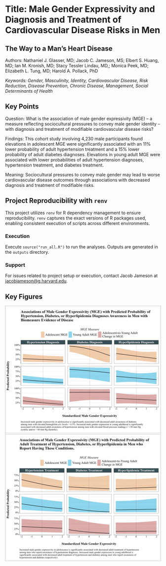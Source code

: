 # Title: Male Gender Expressivity and Diagnosis and Treatment of Cardiovascular Disease Risks in Men
## The Way to a Man’s Heart Disease

Authors: Nathaniel J. Glasser, MD; Jacob C. Jameson, MS; Elbert S. Huang, MD; Ian M. Kronish, MD; Stacy Tessler Lindau, MD,; Monica Peek, MD; Elizabeth L. Tung, MD; Harold A. Pollack, PhD

*Keywords: Gender, Masculinity, Identity, Cardiovascular Disease, Risk Reduction, Disease Prevention, Chronic Disease, Management, Social Determinants of Health*

## Key Points

Question:  What is the association of male gender expressivity (MGE) – a measure reflecting sociocultural pressures to convey male gender identity – with diagnosis and treatment of modifiable cardiovascular disease risks?

Findings: This cohort study involving 4,230 male participants found elevations in adolescent MGE were significantly associated with an 11% lower probability of adult hypertension treatment and a 15% lower probability of adult diabetes diagnoses. Elevations in young adult MGE were associated with lower probabilities of adult hypertension diagnoses, hypertension treatment, and diabetes treatment. 
 
Meaning:  Sociocultural pressures to convey male gender may lead to worse cardiovascular disease outcomes through associations with decreased diagnosis and treatment of modifiable risks. 

## Project Reproducibility with `renv`

This project utilizes `renv` for R dependency management to ensure reproducibility. `renv` captures the exact versions of R packages used, enabling consistent execution of scripts across different environments.

### Execution
Execute `source("run_all.R")` to run the analyses. Outputs are generated in the `outputs` directory.

### Support
For issues related to project setup or execution, contact Jacob Jameson at jacobjameson@g.harvard.edu.


## Key Figures

![](https://github.com/jacobjameson/MGE-CVD/blob/master/outputs/figures/figure%201.png)
![](https://github.com/jacobjameson/MGE-CVD/blob/master/outputs/figures/figure%202.png)

